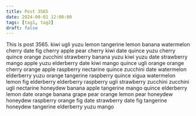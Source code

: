 ```yaml
---
title: Post 3565
date: 2024-09-01 12:00:00
tags: [tag1, tag2]
draft: false
---
```

This is post 3565.
kiwi
ugli
yuzu
lemon
tangerine
lemon
banana
watermelon
cherry
date
fig
cherry
apple
pear
cherry
kiwi
date
quince
yuzu
cherry
quince
orange
zucchini
strawberry
banana
yuzu
kiwi
yuzu
date
strawberry
mango
apple
yuzu
elderberry
date
kiwi
mango
quince
ugli
orange
orange
cherry
orange
apple
raspberry
nectarine
quince
zucchini
date
watermelon
elderberry
yuzu
orange
tangerine
raspberry
quince
xigua
watermelon
lemon
fig
elderberry
elderberry
raspberry
ugli
strawberry
zucchini
zucchini
ugli
nectarine
honeydew
banana
apple
tangerine
mango
quince
elderberry
lemon
date
orange
banana
grape
pear
orange
lemon
pear
honeydew
honeydew
raspberry
orange
fig
date
strawberry
date
fig
tangerine
honeydew
tangerine
elderberry
yuzu
mango
